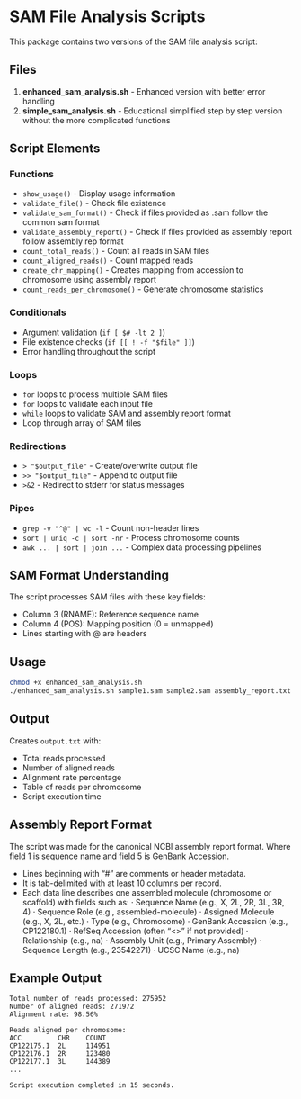 # SAM File Analysis Scripts

This package contains two versions of the SAM file analysis script:

## Files
1. **enhanced_sam_analysis.sh** - Enhanced version with better error handling
2. **simple_sam_analysis.sh** - Educational simplified step by step version without the more complicated functions

## Script Elements 

### Functions
- `show_usage()` - Display usage information
- `validate_file()` - Check file existence
- `validate_sam_format()` - Check if files provided as .sam follow the common sam format
- `validate_assembly_report()` - Check if files provided as assembly report follow assembly rep format
- `count_total_reads()` - Count all reads in SAM files
- `count_aligned_reads()` - Count mapped reads
- `create_chr_mapping()` - Creates mapping from accession to chromosome using assembly report
- `count_reads_per_chromosome()` - Generate chromosome statistics

### Conditionals
- Argument validation (`if [ $# -lt 2 ]`)
- File existence checks (`if [[ ! -f "$file" ]]`)
- Error handling throughout the script

### Loops
- `for` loops to process multiple SAM files
- `for` loops to validate each input file
- `while` loops to validate SAM and assembly report format
- Loop through array of SAM files

### Redirections
- `> "$output_file"` - Create/overwrite output file
- `>> "$output_file"` - Append to output file
- `>&2` - Redirect to stderr for status messages

### Pipes
- `grep -v "^@" | wc -l` - Count non-header lines
- `sort | uniq -c | sort -nr` - Process chromosome counts
- `awk ... | sort | join ...` - Complex data processing pipelines

## SAM Format Understanding

The script processes SAM files with these key fields:
- Column 3 (RNAME): Reference sequence name
- Column 4 (POS): Mapping position (0 = unmapped)
- Lines starting with @ are headers

## Usage

```bash
chmod +x enhanced_sam_analysis.sh
./enhanced_sam_analysis.sh sample1.sam sample2.sam assembly_report.txt
```

## Output

Creates `output.txt` with:
- Total reads processed
- Number of aligned reads
- Alignment rate percentage
- Table of reads per chromosome
- Script execution time

## Assembly Report Format

The script was made for the canonical NCBI assembly report format. Where field 1 is sequence name and field 5 is GenBank Accession.

- Lines beginning with “#” are comments or header metadata.
- It is tab-delimited with at least 10 columns per record.
- Each data line describes one assembled molecule (chromosome or scaffold) with fields such as:
    · Sequence Name (e.g., X, 2L, 2R, 3L, 3R, 4)
    · Sequence Role (e.g., assembled-molecule)
    · Assigned Molecule (e.g., X, 2L, etc.)
    · Type (e.g., Chromosome)
    · GenBank Accession (e.g., CP122180.1)
    · RefSeq Accession (often “<>” if not provided)
    · Relationship (e.g., na)
    · Assembly Unit (e.g., Primary Assembly)
    · Sequence Length (e.g., 23542271)
    · UCSC Name (e.g., na)

## Example Output

```
Total number of reads processed: 275952
Number of aligned reads: 271972
Alignment rate: 98.56%

Reads aligned per chromosome:
ACC         CHR    COUNT
CP122175.1  2L     114951
CP122176.1  2R     123480
CP122177.1  3L     144389
...

Script execution completed in 15 seconds.
```
